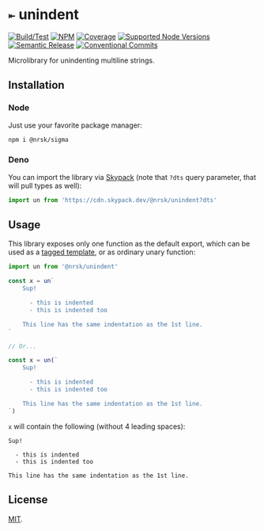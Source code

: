 # `⇤` unindent

<!-- Uncomment & replace owner/repo. -->

<!-- [![Bundlephobia](https://img.shields.io/bundlephobia/minzip/@nrsk/unindent?style=flat-square&colorA=22272d&colorB=22272d&label=minzipped)](https://bundlephobia.com/package/@nrsk/unindent) -->
<!-- ![Tree Shaking](https://img.shields.io/static/v1?label=tree+shaking&message=✔&style=flat-square&colorA=22272d&colorB=22272d) -->

[![Build/Test](https://img.shields.io/github/actions/workflow/status/norskeld/unindent/test.yml?style=flat-square&colorA=22272d&colorB=22272d)](https://github.com/norskeld/unindent/actions 'Build and test workflows')
[![NPM](https://img.shields.io/npm/v/@nrsk/unindent?style=flat-square&colorA=22272d&colorB=22272d)](https://npm.im/@nrsk/unindent 'This package on NPM')
[![Coverage](https://img.shields.io/coverallsCoverage/github/norskeld/unindent?style=flat-square&colorA=22272d&colorB=22272d)](https://coveralls.io/github/norskeld/unindent 'Test coverage')
[![Supported Node Versions](https://img.shields.io/static/v1?label=node&message=14+|+16+|+18&style=flat-square&colorA=22272d&colorB=22272d)](https://github.com/norskeld/sigma/blob/master/package.json#L35 'Supported Node versions')
[![Semantic Release](https://img.shields.io/static/v1?label=semantic+release&message=✔&style=flat-square&colorA=22272d&colorB=22272d)](https://github.com/semantic-release/semantic-release 'This package uses semantic release to handle releasing, versioning, changelog generation and tagging')
[![Conventional Commits](https://img.shields.io/static/v1?label=conventional+commits&message=✔&style=flat-square&colorA=22272d&colorB=22272d)](https://conventionalcommits.org 'This package follows the conventional commits spec and guidelines')

Microlibrary for unindenting multiline strings.

## Installation

### Node

Just use your favorite package manager:

```bash
npm i @nrsk/sigma
```

### Deno

You can import the library via [Skypack] (note that `?dts` query parameter, that will pull types as well):

```typescript
import un from 'https://cdn.skypack.dev/@nrsk/unindent?dts'
```

## Usage

This library exposes only one function as the default export, which can be used as a [tagged template][tt], or as ordinary unary function:

```typescript
import un from '@nrsk/unindent'

const x = un`
    Sup!

      - this is indented
      - this is indented too

    This line has the same indentation as the 1st line.
`

// Or...

const x = un(`
    Sup!

      - this is indented
      - this is indented too

    This line has the same indentation as the 1st line.
`)
```

`x` will contain the following (without 4 leading spaces):

```text
Sup!

  - this is indented
  - this is indented too

This line has the same indentation as the 1st line.
```

## License

[MIT](LICENSE).

<!-- Links. -->

[commitlint]: https://github.com/conventional-changelog/commitlint
[semantic-release]: https://semantic-release.gitbook.io/semantic-release
[skypack]: https://skypack.dev
[tt]: https://developer.mozilla.org/en-US/docs/Web/JavaScript/Reference/Template_literals#tagged_templates
